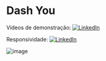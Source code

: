 # Dash You

Vídeos de demonstração: [![LinkedIn](https://img.shields.io/badge/-LinkedIn-blue?style=flat-square&logo=linkedin&link=https://www.linkedin.com/posts/o-giovanni-santos_nesse-projeto-fiz-um-conceito-de-dashboard-activity-6997307803958697984-XMb7?utm_source=share&utm_medium=member_desktop)](https://www.linkedin.com/posts/o-giovanni-santos_nesse-projeto-fiz-um-conceito-de-dashboard-activity-6997307803958697984-XMb7?utm_source=share&utm_medium=member_desktop)

Responsividade: [![LinkedIn](https://img.shields.io/badge/-LinkedIn-blue?style=flat-square&logo=linkedin&link=https://www.linkedin.com/posts/o-giovanni-santos_adicionando-responsividade-ao-dashboard-activity-6997982769075113984-yHZZ?utm_source=share&utm_medium=member_desktop)](https://www.linkedin.com/posts/o-giovanni-santos_adicionando-responsividade-ao-dashboard-activity-6997982769075113984-yHZZ?utm_source=share&utm_medium=member_desktop)


![image](https://user-images.githubusercontent.com/115193826/233214511-d24a8c77-df47-4aaf-8e24-b62959555810.png)
